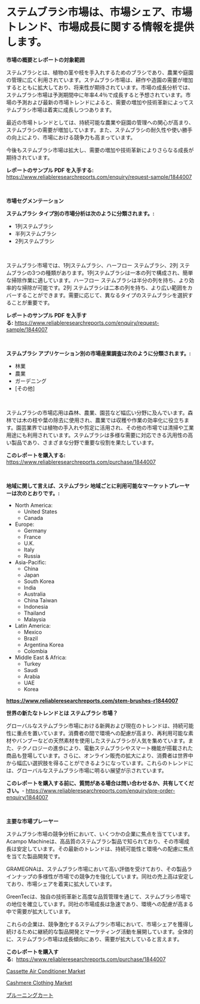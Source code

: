 <p><h1>ステムブラシ市場は、市場シェア、市場トレンド、市場成長に関する情報を提供します。</h1></p><p><strong>市場の概要とレポートの対象範囲</strong></p>
<p><p>ステムブラシとは、植物の茎や枝を手入れするためのブラシであり、農業や庭園の管理に広く利用されています。ステムブラシ市場は、耕作や造園の需要が増加するとともに拡大しており、将来性が期待されています。市場の成長分析では、ステムブラシ市場は予測期間中に年率4.4％で成長すると予想されています。市場の予測および最新の市場トレンドによると、需要の増加や技術革新によってステムブラシ市場は着実に成長しつつあります。</p><p>最近の市場トレンドとしては、持続可能な農業や庭園の管理への関心が高まり、ステムブラシの需要が増加しています。また、ステムブラシの耐久性や使い勝手の向上により、市場における競争力も高まっています。</p><p>今後もステムブラシ市場は拡大し、需要の増加や技術革新によりさらなる成長が期待されています。</p></p>
<p><strong>レポートのサンプル PDF を入手する:</strong> <a href="https://www.reliableresearchreports.com/enquiry/request-sample/1844007">https://www.reliableresearchreports.com/enquiry/request-sample/1844007</a></p>
<p>&nbsp;</p>
<p><strong>市場セグメンテーション</strong></p>
<p><strong>ステムブラシ タイプ別の市場分析は次のように分類されます。:</strong></p>
<p><ul><li>1列ステムブラシ</li><li>半列ステムブラシ</li><li>2列ステムブラシ</li></ul></p>
<p>&nbsp;</p>
<p><p>ステムブラシ市場では、1列ステムブラシ、ハーフロー ステムブラシ、2列 ステムブラシの3つの種類があります。1列ステムブラシは一本の列で構成され、簡単な掃除作業に適しています。ハーフロー ステムブラシは半分の列を持ち、より効率的な掃除が可能です。2列 ステムブラシは二本の列を持ち、より広い範囲をカバーすることができます。需要に応じて、異なるタイプのステムブラシを選択することが重要です。</p></p>
<p><strong>レポートのサンプル PDF を入手する:</strong>&nbsp;<a href="https://www.reliableresearchreports.com/enquiry/request-sample/1844007">https://www.reliableresearchreports.com/enquiry/request-sample/1844007</a></p>
<p>&nbsp;</p>
<p><strong> ステムブラシ アプリケーション別の市場産業調査は次のように分類されます。:</strong></p>
<p><ul><li>林業</li><li>農業</li><li>ガーデニング</li><li>[その他]</li></ul></p>
<p>&nbsp;</p>
<p><p>ステムブラシの市場応用は森林、農業、園芸など幅広い分野に及んでいます。森林では木の枝や葉の除去に使用され、農業では収穫や作業の効率化に役立ちます。園芸業界では植物の手入れや剪定に活用され、その他の市場では清掃や工業用途にも利用されています。ステムブラシは多様な需要に対応できる汎用性の高い製品であり、さまざまな分野で重要な役割を果たしています。</p></p>
<p><strong>このレポートを購入する:</strong>&nbsp; <a href="https://www.reliableresearchreports.com/purchase/1844007">https://www.reliableresearchreports.com/purchase/1844007</a></p>
<p>&nbsp;</p>
<p><strong>地域に関して言えば、ステムブラシ 地域ごとに利用可能なマーケットプレーヤーは次のとおりです。:</strong></p>
<p><ul>
    <li>
        North America:
        <ul>
            <li>United States</li>
            <li>Canada</li>
        </ul>
    </li>
    <li>
        Europe:
        <ul>
            <li>Germany</li>
            <li>France</li>
            <li>U.K.</li>
            <li>Italy</li>
            <li>Russia</li>
        </ul>
    </li>
    <li>
        Asia-Pacific:
        <ul>
            <li>China</li>
            <li>Japan</li>
            <li>South Korea</li>
            <li>India</li>
            <li>Australia</li>
            <li>China Taiwan</li>
            <li>Indonesia</li>
            <li>Thailand</li>
            <li>Malaysia</li>
        </ul>
    </li>
    <li>
        Latin America:
        <ul>
            <li>Mexico</li>
            <li>Brazil</li>
            <li>Argentina Korea</li>
            <li>Colombia</li>
        </ul>
    </li>
    <li>
        Middle East & Africa:
        <ul>
            <li>Turkey</li>
            <li>Saudi</li>
            <li>Arabia</li>
            <li>UAE</li>
            <li>Korea</li>
        </ul>
    </li>
    </ul></p>
<p><strong><a href="https://www.reliableresearchreports.com/stem-brushes-r1844007">https://www.reliableresearchreports.com/stem-brushes-r1844007</a></strong>&nbsp;</p>
<p><strong>世界の新たなトレンドとは ステムブラシ 市場？</strong></p>
<p><p>グローバルなステムブラシ市場における新興および現在のトレンドは、持続可能性に重点を置いています。消費者の間で環境への配慮が高まり、再利用可能な素材やバンブーなどの天然素材を使用したステムブラシが人気を集めています。また、テクノロジーの進歩により、電動ステムブラシやスマート機能が搭載された商品も登場しています。さらに、オンライン販売の拡大により、消費者は世界中から幅広い選択肢を得ることができるようになっています。これらのトレンドには、グローバルなステムブラシ市場に明るい展望が示されています。</p></p>
<p><strong>このレポートを購入する前に、質問がある場合は問い合わせるか、共有してください。</strong>- <a href="https://www.reliableresearchreports.com/enquiry/pre-order-enquiry/1844007">https://www.reliableresearchreports.com/enquiry/pre-order-enquiry/1844007</a></p>
<p>&nbsp;</p>
<p><strong>主要な市場プレーヤー</strong></p>
<p><p>ステムブラシ市場の競争分析において、いくつかの企業に焦点を当てています。 Acampo Machineは、高品質のステムブラシ製品で知られており、その市場成長は安定しています。その最新のトレンドは、持続可能性と環境への配慮に焦点を当てた製品開発です。</p><p>GRAMEGNAは、ステムブラシ市場において高い評価を受けており、その製品ラインナップの多様性が市場での競争力を強化しています。同社の売上高は安定しており、市場シェアを着実に拡大しています。</p><p>GreenTecは、独自の技術革新と高度な品質管理を通じて、ステムブラシ市場での地位を確立しています。同社の市場成長は急速であり、環境への配慮が高まる中で需要が拡大しています。</p><p>これらの企業は、競争激化するステムブラシ市場において、市場シェアを獲得し続けるために継続的な製品開発とマーケティング活動を展開しています。全体的に、ステムブラシ市場は成長傾向にあり、需要が拡大していると言えます。</p></p>
<p><strong>このレポートを購入する:</strong>&nbsp;&nbsp;<a href="https://www.reliableresearchreports.com/purchase/1844007">https://www.reliableresearchreports.com/purchase/1844007</a></p>
<p><p><a href="https://funky-papaya-cf4.notion.site/Cassette-Air-Conditioner-Market-Trends-and-Market-Analysis-forecasted-for-period-2024-2031-01ec04313d4e44a2b599a6f8dd375b62">Cassette Air Conditioner Market</a></p><p><a href="https://sore-arch-6db.notion.site/Cashmere-Clothing-Market-Trends-Forecast-and-Competitive-Analysis-to-2031-2f89031a022a40288356327bf0858e36">Cashmere Clothing Market</a></p><p><a href="https://github.com/JacksonWiza1924/Market-Research-Report-List-1/blob/main/527961922674.md">プルーニングカート</a></p></p>